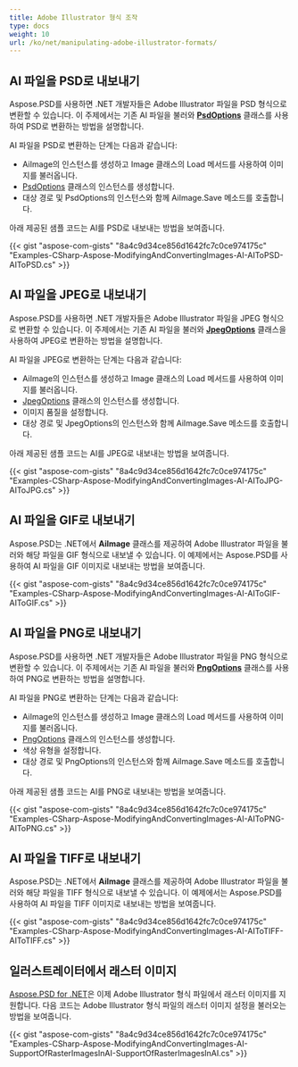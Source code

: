 ```yaml
---
title: Adobe Illustrator 형식 조작
type: docs
weight: 10
url: /ko/net/manipulating-adobe-illustrator-formats/
---
```


## **AI 파일을 PSD로 내보내기**
Aspose.PSD를 사용하면 .NET 개발자들은 Adobe Illustrator 파일을 PSD 형식으로 변환할 수 있습니다. 이 주제에서는 기존 AI 파일을 불러와 [**PsdOptions**](https://reference.aspose.com/net/psd/aspose.psd.imageoptions/psdoptions) 클래스를 사용하여 PSD로 변환하는 방법을 설명합니다.

AI 파일을 PSD로 변환하는 단계는 다음과 같습니다:

- AiImage의 인스턴스를 생성하고 Image 클래스의 Load 메서드를 사용하여 이미지를 불러옵니다.
- [PsdOptions](https://reference.aspose.com/net/psd/aspose.psd.imageoptions/psdoptions) 클래스의 인스턴스를 생성합니다.
- 대상 경로 및 PsdOptions의 인스턴스와 함께 AiImage.Save 메소드를 호출합니다.

아래 제공된 샘플 코드는 AI를 PSD로 내보내는 방법을 보여줍니다.



{{< gist "aspose-com-gists" "8a4c9d34ce856d1642fc7c0ce974175c" "Examples-CSharp-Aspose-ModifyingAndConvertingImages-AI-AIToPSD-AIToPSD.cs" >}}
## **AI 파일을 JPEG로 내보내기**
Aspose.PSD를 사용하면 .NET 개발자들은 Adobe Illustrator 파일을 JPEG 형식으로 변환할 수 있습니다. 이 주제에서는 기존 AI 파일을 불러와 [**JpegOptions**](https://reference.aspose.com/net/psd/aspose.psd.imageoptions/jpegoptions) 클래스을 사용하여 JPEG로 변환하는 방법을 설명합니다.

AI 파일을 JPEG로 변환하는 단계는 다음과 같습니다:

- AiImage의 인스턴스를 생성하고 Image 클래스의 Load 메서드를 사용하여 이미지를 불러옵니다.
- [JpegOptions](https://reference.aspose.com/net/psd/aspose.psd.imageoptions/jpegoptions) 클래스의 인스턴스를 생성합니다.
- 이미지 품질을 설정합니다.
- 대상 경로 및 JpegOptions의 인스턴스와 함께 AiImage.Save 메소드를 호출합니다.

아래 제공된 샘플 코드는 AI를 JPEG로 내보내는 방법을 보여줍니다.



{{< gist "aspose-com-gists" "8a4c9d34ce856d1642fc7c0ce974175c" "Examples-CSharp-Aspose-ModifyingAndConvertingImages-AI-AIToJPG-AIToJPG.cs" >}}
## **AI 파일을 GIF로 내보내기**
Aspose.PSD는 .NET에서 **AiImage** 클래스를 제공하여 Adobe Illustrator 파일을 불러와 해당 파일을 GIF 형식으로 내보낼 수 있습니다. 이 예제에서는 Aspose.PSD를 사용하여 AI 파일을 GIF 이미지로 내보내는 방법을 보여줍니다.



{{< gist "aspose-com-gists" "8a4c9d34ce856d1642fc7c0ce974175c" "Examples-CSharp-Aspose-ModifyingAndConvertingImages-AI-AIToGIF-AIToGIF.cs" >}}
## **AI 파일을 PNG로 내보내기**
Aspose.PSD를 사용하면 .NET 개발자들은 Adobe Illustrator 파일을 PNG 형식으로 변환할 수 있습니다. 이 주제에서는 기존 AI 파일을 불러와 [**PngOptions**](https://reference.aspose.com/net/psd/aspose.psd.imageoptions/pngoptions) 클래스를 사용하여 PNG로 변환하는 방법을 설명합니다.

AI 파일을 PNG로 변환하는 단계는 다음과 같습니다:

- AiImage의 인스턴스를 생성하고 Image 클래스의 Load 메서드를 사용하여 이미지를 불러옵니다.
- [PngOptions](https://reference.aspose.com/net/psd/aspose.psd.imageoptions/pngoptions) 클래스의 인스턴스를 생성합니다.
- 색상 유형을 설정합니다.
- 대상 경로 및 PngOptions의 인스턴스와 함께 AiImage.Save 메소드를 호출합니다.

아래 제공된 샘플 코드는 AI를 PNG로 내보내는 방법을 보여줍니다.


{{< gist "aspose-com-gists" "8a4c9d34ce856d1642fc7c0ce974175c" "Examples-CSharp-Aspose-ModifyingAndConvertingImages-AI-AIToPNG-AIToPNG.cs" >}}
## **AI 파일을 TIFF로 내보내기**
Aspose.PSD는 .NET에서 **AiImage** 클래스를 제공하여 Adobe Illustrator 파일을 불러와 해당 파일을 TIFF 형식으로 내보낼 수 있습니다. 이 예제에서는 Aspose.PSD를 사용하여 AI 파일을 TIFF 이미지로 내보내는 방법을 보여줍니다.



{{< gist "aspose-com-gists" "8a4c9d34ce856d1642fc7c0ce974175c" "Examples-CSharp-Aspose-ModifyingAndConvertingImages-AI-AIToTIFF-AIToTIFF.cs" >}}
## **일러스트레이터에서 래스터 이미지**
[Aspose.PSD for .NET](https://products.aspose.com/psd/net)은 이제 Adobe Illustrator 형식 파일에서 래스터 이미지를 지원합니다. 다음 코드는 Adobe Illustrator 형식 파일의 래스터 이미지 설정을 불러오는 방법을 보여줍니다.


{{< gist "aspose-com-gists" "8a4c9d34ce856d1642fc7c0ce974175c" "Examples-CSharp-Aspose-ModifyingAndConvertingImages-AI-SupportOfRasterImagesInAI-SupportOfRasterImagesInAI.cs" >}}
